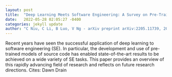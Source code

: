 ```yaml
---
layout: post
title:  "Deep Learning Meets Software Engineering: A Survey on Pre-Trained Models of Source Code"
date:   2022-05-28 02:05:27 -0400
categories: jekyll update
author: "C Niu, C Li, B Luo, V Ng - arXiv preprint arXiv:2205.11739, 2022"
---
```

Recent years have seen the successful application of deep learning to software engineering (SE). In particular, the development and use of pre-trained models of source code has enabled state-of-the-art results to be achieved on a wide variety of SE tasks. This paper provides an overview of this rapidly advancing field of research and reflects on future research directions. Cites: Dawn Drain